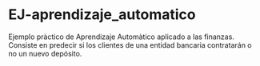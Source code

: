 # EJ-aprendizaje_automatico
Ejemplo pràctico de Aprendizaje Automàtico aplicado a las finanzas. Consiste en predecir si los clientes de una entidad bancaria contratarán o no un nuevo depósito.
